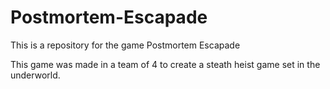 # Postmortem-Escapade
This is a repository for the game Postmortem Escapade

This game was made in a team of 4 to create a steath heist game set in the underworld.
